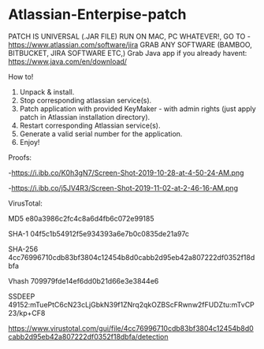 # Atlassian-Enterpise-patch

PATCH IS UNIVERSAL (.JAR FILE)
RUN ON MAC, PC WHATEVER!,
GO TO - https://www.atlassian.com/software/jira
GRAB ANY SOFTWARE (BAMBOO, BITBUCKET, JIRA SOFTWARE ETC,)
Grab Java app if you already havent: https://www.java.com/en/download/

How to!
1. Unpack & install.
2. Stop corresponding atlassian service(s).
3. Patch application with provided KeyMaker - with admin rights (just apply patch in Atlassian installation directory).
4. Restart corresponding Atlassian service(s).
5. Generate a valid serial number for the application.
6. Enjoy!

Proofs:

-https://i.ibb.co/K0h3gN7/Screen-Shot-2019-10-28-at-4-50-24-AM.png

-https://i.ibb.co/j5JV4R3/Screen-Shot-2019-11-02-at-2-46-16-AM.png


VirusTotal:

MD5	e80a3986c2fc4c8a6d4fb6c072e99185

SHA-1	04f5c1b54912f5e934393a6e7b0c0835de21a97c

SHA-256	4cc76996710cdb83bf3804c12454b8d0cabb2d95eb42a807222df0352f18dbfa

Vhash	709979fde14ef6dd0b21d66e3e3844e6

SSDEEP	49152:mTuePtC6cN23cLjGbkN39f1ZNrq2qkOZBScFRwnw2fFUDZtu:mTvCP23/kp+CF8

https://www.virustotal.com/gui/file/4cc76996710cdb83bf3804c12454b8d0cabb2d95eb42a807222df0352f18dbfa/detection
